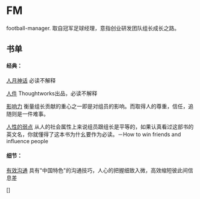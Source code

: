 # FM
football-manager. 取自冠军足球经理，意指创业研发团队组长成长之路。

## 书单
#### 经典：
[人月神话](https://www.amazon.cn/人月神话-小弗雷德里克·布鲁克斯/dp/B00VR8ZO28/) 必读不解释

[人件](https://www.amazon.cn/人件-迪马可/dp/B00MO7R1SG/) Thoughtworks出品，必读不解释

[影响力](https://www.amazon.cn/影响力-罗伯特•B•西奥迪尼/dp/B0044KME2E/) 衡量组长贡献的重心之一即是对组员的影响。而取得人的尊重，信任，追随则是一件难事。

[人性的弱点](https://www.amazon.cn/gp/product/B0171AZ3JE/) 从人的社会属性上来说组员跟组长是平等的，如果认真看过这部书的英文名，你就懂得了这本书为什幺要作为必读。－How to win friends and influence people

#### 细节：
[有效沟通](https://www.amazon.cn/有效沟通-余世维/dp/B008QT8MMU/) 具有"中国特色"的沟通技巧，人心的把握细致入微，高效缩短彼此间信息差

[]


